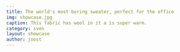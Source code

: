 ```yaml
---
title: The world's most boring sweater, perfect for the office
img: showcase.jpg
caption: This fabric has wool in it a is super warm.
category: sven
layout: showcase
author: joost
---
```

